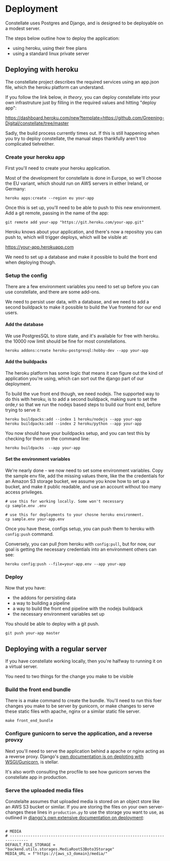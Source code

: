 # Deployment

Constellate uses Postgres and Django, and is designed to be deployable on a modest server.

The steps below outline how to deploy the application:

- using heroku, using their free plans
- using a standard linux private server

## Deploying with heroku

The constellate project describes the required services using an app.json file, which the heroku platform can understand.

If you follow the link below, _in theory_, you can deploy constellate into your own infrastruture just by filling in the required values and hitting "deploy app":

https://dashboard.heroku.com/new?template=https://github.com/Greening-Digital/constellate/tree/master

Sadly, the build process currently times out. If this is still happening when you try to deploy constellate, the manual steps thankfully aren't too complicated tiehreither.

### Create your heroku app

First you'll need to create your heroku application.

Most of the development for constellate is done in Europe, so we'll choose the EU variant, which should run on AWS servers in either Ireland, or Germany:

```
heroku apps:create --region eu your-app
```

Once this is set up, you'll need to be able to push to this new environment. Add a git remote, passing in the name of the app:

```
git remote add your-app "https://git.heroku.com/your-app.git"
```

Heroku knows about your application, and there's now a repositoy you can push to, which will trigger deploys, which will be visible at:

https://your-app.herokuapp.com

We need to set up a database and make it possible to build the front end when deploying though.

### Setup the config

There are a few environment variables you need to set up before you can use constellate, and there are some add-ons.

We need to persist user data, with a database, and we need to add a second buildpack to make it possible to build the Vue frontend for our end users.

#### Add the database

We use PostgresSQL to store state, and it's available for free with heroku. the 10000 row limit should be fine for most constellations.

```
heroku addons:create heroku-postgresql:hobby-dev --app your-app
```

#### Add the buildpacks

The heroku platform has some logic that means it can figure out the kind of application you're using, which can sort out the django part of our deployment.

To build the vue front end though, we need nodejs. The supported way to do this with heroku, is to add a second buildpack, making sure to set the orde,r so that we run the nodejs based steps to build our front end, before trying to serve it:

```
heroku buildpacks:add --index 1 heroku/nodejs --app your-app
heroku buildpacks:add --index 2 heroku/python --app your-app
```

You now should have your buildpacks setup, and you can test this by checking for them on the command line:

```
heroku buildpacks  --app your-app
```

#### Set the environment variables

We're nearly done - we now need to set some environment variables. Copy the sample env file, add the missing values there, like the the credentials for an Amazon S3 storage bucket, we assume you know how to set up a bucket, and make it public readable, and use an account without too many access privileges.

```
# use this for working locally. Some won't necessary
cp sample.env .env

# use this for deployments to your chosne heroku environment.
cp sample.env your-app.env
```

Once you have these, configs setup, you can push them to heroku with `config:push` command.

Conversely, you can pull _from_ heroku with `config:pull`, but for now, our goal is getting the necessary credentials into an environment others can see:

```
heroku config:push --file=your-app.env --app your-app
```

### Deploy

Now that you have:

- the addons for persisting data
- a way to building a pipeline
- a way to build the front end pipeline with the nodejs buildpack
- the necessary environment variables set up


You should be able to deploy with a git push.



```
git push your-app master
```

## Deploying with a regular server

If you have constellate working locally, then you're halfway to running it on a virtual server.

You need to two things for the change you make to be visible

### Build the front end bundle

There is a make command to create the bundle. You'll need to run this foer changes you make to be server by gunicorn, or make changes to serve these static files with apache, nginx or a similar static file server.

```
make front_end_bundle
```

### Configure gunicorn to serve the application, and a reverse provxy

Next you'll need to serve the application  behind a apache or nginx acting as a reverse proxy. Django's [own documentation is on deploting with WSGI/Gunicorn](https://docs.djangoproject.com/en/3.0/howto/deployment/wsgi/gunicorn/), is stellar.

It's also worth consulting the procfile to see how gunicorn serves the constellate app in production.

### Serve the uploaded media files

Constelalte assumes that uploaded media is stored on an object store like an AWS S3 bucket or similar. If you are storing the files on your own server- changes these lines in `production.py` to use the storage you want to use, as outlined in [django's own extensive documentation on deployment](https://docs.djangoproject.com/en/3.0/howto/deployment/):

```

# MEDIA
# ------------------------------------------------------------------------------
DEFAULT_FILE_STORAGE = "backend.utils.storages.MediaRootS3Boto3Storage"
MEDIA_URL = f"https://{aws_s3_domain}/media/"
```

